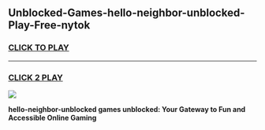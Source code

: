 
## Unblocked-Games-hello-neighbor-unblocked-Play-Free-nytok
<h3>
<a href="https://premium76.site?title=hello-neighbor-unblocked&ref=18A">CLICK TO PLAY</a></h3>
<hr>

<h3>
<a href="https://premium76.site?title=hello-neighbor-unblocked&ref=18A">CLICK 2 PLAY</a>
  
</h3>

<a href="https://premium76.site?title=hello-neighbor-unblocked&ref=18A"><img src="https://clearcache.store/games.png"></a>


**hello-neighbor-unblocked games unblocked: Your Gateway to Fun and Accessible Online Gaming**
